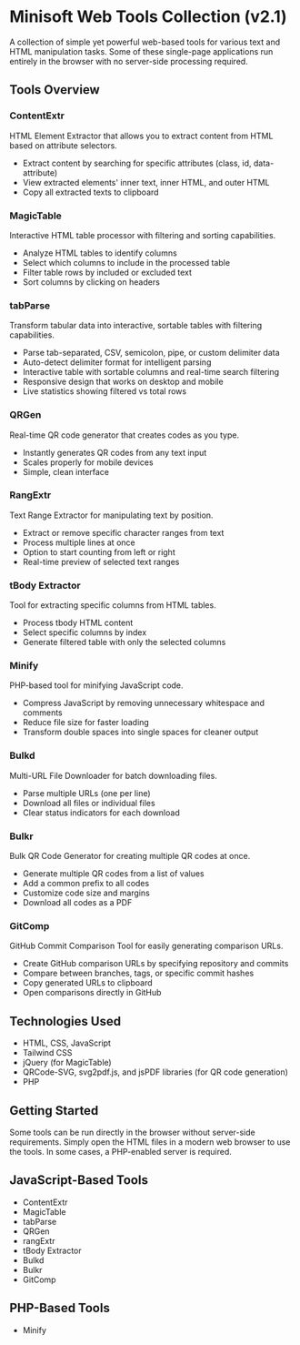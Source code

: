 # Minisoft Web Tools Collection (v2.1)

A collection of simple yet powerful web-based tools for various text and HTML manipulation tasks. Some of these single-page applications run entirely in the browser with no server-side processing required.

## Tools Overview

### ContentExtr
HTML Element Extractor that allows you to extract content from HTML based on attribute selectors.
- Extract content by searching for specific attributes (class, id, data-attribute)
- View extracted elements' inner text, inner HTML, and outer HTML
- Copy all extracted texts to clipboard

### MagicTable
Interactive HTML table processor with filtering and sorting capabilities.
- Analyze HTML tables to identify columns
- Select which columns to include in the processed table
- Filter table rows by included or excluded text
- Sort columns by clicking on headers

### tabParse
Transform tabular data into interactive, sortable tables with filtering capabilities.
- Parse tab-separated, CSV, semicolon, pipe, or custom delimiter data
- Auto-detect delimiter format for intelligent parsing
- Interactive table with sortable columns and real-time search filtering
- Responsive design that works on desktop and mobile
- Live statistics showing filtered vs total rows

### QRGen
Real-time QR code generator that creates codes as you type.
- Instantly generates QR codes from any text input
- Scales properly for mobile devices
- Simple, clean interface

### RangExtr
Text Range Extractor for manipulating text by position.
- Extract or remove specific character ranges from text
- Process multiple lines at once
- Option to start counting from left or right
- Real-time preview of selected text ranges

### tBody Extractor
Tool for extracting specific columns from HTML tables.
- Process tbody HTML content
- Select specific columns by index
- Generate filtered table with only the selected columns

### Minify
PHP-based tool for minifying JavaScript code.
- Compress JavaScript by removing unnecessary whitespace and comments
- Reduce file size for faster loading
- Transform double spaces into single spaces for cleaner output

### Bulkd
Multi-URL File Downloader for batch downloading files.
- Parse multiple URLs (one per line)
- Download all files or individual files
- Clear status indicators for each download

### Bulkr
Bulk QR Code Generator for creating multiple QR codes at once.
- Generate multiple QR codes from a list of values
- Add a common prefix to all codes
- Customize code size and margins
- Download all codes as a PDF

### GitComp
GitHub Commit Comparison Tool for easily generating comparison URLs.
- Create GitHub comparison URLs by specifying repository and commits
- Compare between branches, tags, or specific commit hashes
- Copy generated URLs to clipboard
- Open comparisons directly in GitHub

## Technologies Used
- HTML, CSS, JavaScript
- Tailwind CSS
- jQuery (for MagicTable)
- QRCode-SVG, svg2pdf.js, and jsPDF libraries (for QR code generation)
- PHP

## Getting Started
Some tools can be run directly in the browser without server-side requirements. Simply open the HTML files in a modern web browser to use the tools. In some cases, a PHP-enabled server is required.

## JavaScript-Based Tools
- ContentExtr
- MagicTable
- tabParse
- QRGen
- rangExtr
- tBody Extractor
- Bulkd
- Bulkr
- GitComp

## PHP-Based Tools
- Minify